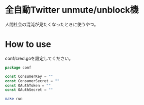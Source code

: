 # 全自動Twitter unmute/unblock機

人間社会の混沌が見たくなったときに使うやつ。

# How to use

conf/cred.goを設定してください。

```go
package conf

const ConsumerKey = ""
const ConsumerSecret = ""
const OAuthToken = ""
const OAuthSecret = ""
```

```bash
make run
```
